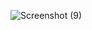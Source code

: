 ![Screenshot (9)](https://user-images.githubusercontent.com/101514904/161423068-9a2695ce-24be-4391-a461-4ea292100c2d.png)
